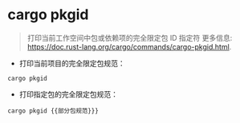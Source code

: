 # cargo pkgid

> 打印当前工作空间中包或依赖项的完全限定包 ID 指定符
> 更多信息: <https://doc.rust-lang.org/cargo/commands/cargo-pkgid.html>.

- 打印当前项目的完全限定包规范：

`cargo pkgid`

- 打印指定包的完全限定包规范：

`cargo pkgid {{部分包规范}}}`
